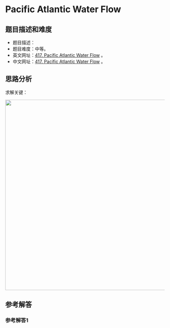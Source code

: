 # Pacific Atlantic Water Flow

## 题目描述和难度
+ 题目描述：
+ 题目难度：中等。
+ 英文网址：[417. Pacific Atlantic Water Flow](https://leetcode.com/problems/pacific-atlantic-water-flow/description/)  。
+ 中文网址：[417. Pacific Atlantic Water Flow](https://leetcode-cn.com/problems/pacific-atlantic-water-flow/description/)  。
## 思路分析
求解关键：

<img src="https://liweiwei1419.github.io/images/leetcode-solution/" width="600">

## 参考解答
### 参考解答1

```java

```